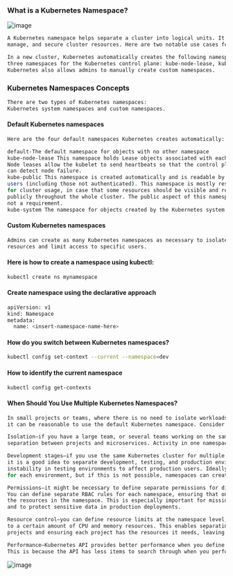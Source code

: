 
### What is a Kubernetes Namespace?
![image](https://github.com/amiyaranjansahoo/kubernetes/assets/24844782/38933287-5a64-4590-9d06-88a1a7fffa7d)

```sh
A Kubernetes namespace helps separate a cluster into logical units. It helps granularly organize, allocate,
manage, and secure cluster resources. Here are two notable use cases for Kubernetes namespaces:

In a new cluster, Kubernetes automatically creates the following namespaces: default (for user workloads) and
three namespaces for the Kubernetes control plane: kube-node-lease, kube-public, and kube-system.
Kubernetes also allows admins to manually create custom namespaces.
```
### Kubernetes Namespaces Concepts
```sh
There are two types of Kubernetes namespaces: 
Kubernetes system namespaces and custom namespaces.
```
#### Default Kubernetes namespaces
```sh
Here are the four default namespaces Kubernetes creates automatically:

default-The default namespace for objects with no other namespace
kube-node-lease This namespace holds Lease objects associated with each node.
Node leases allow the kubelet to send heartbeats so that the control plane
can detect node failure.
kube-public This namespace is created automatically and is readable by all
users (including those not authenticated). This namespace is mostly reserved
for cluster usage, in case that some resources should be visible and readable
publicly throughout the whole cluster. The public aspect of this namespace is only a convention,
not a requirement.
kube-system The namespace for objects created by the Kubernetes system
```
#### Custom Kubernetes namespaces
```sh
Admins can create as many Kubernetes namespaces as necessary to isolate workloads or
resources and limit access to specific users. 
```
#### Here is how to create a namespace using kubectl:
```sh
kubectl create ns mynamespace
```
#### Create namespace using the declarative approach
```sh
apiVersion: v1
kind: Namespace
metadata:
  name: <insert-namespace-name-here>
```
#### How do you switch between Kubernetes namespaces?
```sh
kubectl config set-context --current --namespace=dev
```
#### How to identify the current namespace
```sh
kubectl config get-contexts
```

#### When Should You Use Multiple Kubernetes Namespaces?
```sh
In small projects or teams, where there is no need to isolate workloads or users from each other,
it can be reasonable to use the default Kubernetes namespace. Consider using multiple namespaces for the following reasons:

Isolation—if you have a large team, or several teams working on the same cluster, you can use namespaces to create
separation between projects and microservices. Activity in one namespace never affects the other namespaces.

Development stages—if you use the same Kubernetes cluster for multiple stages of the development lifecycle,
it is a good idea to separate development, testing, and production environments. You do not want errors or
instability in testing environments to affect production users. Ideally, you should use a separate cluster
for each environment, but if this is not possible, namespaces can create this separation.

Permissions—it might be necessary to define separate permissions for different resources in your cluster.
You can define separate RBAC rules for each namespace, ensuring that only authorized roles can access
the resources in the namespace. This is especially important for mission critical applications,
and to protect sensitive data in production deployments.

Resource control—you can define resource limits at the namespace level, ensuring each namespace has access
to a certain amount of CPU and memory resources. This enables separating cluster resources among several
projects and ensuring each project has the resources it needs, leaving sufficient resources for other projects.

Performance—Kubernetes API provides better performance when you define namespaces in the cluster.
This is because the API has less items to search through when you perform specific operations.
```

![image](https://github.com/amiyaranjansahoo/kubernetes/assets/24844782/2d93903c-c934-4194-b46a-387da97e5b85)
